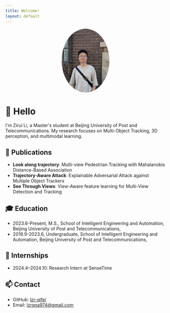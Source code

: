 ```yaml
---
title: Welcome!
layout: default
---
```


<div style="text-align:center;">
<img src="https://raw.githubusercontent.com/lzr-qifei/home.github.io/main/assets/images/avatar.jpg" alt="Me" style="width:150px; border-radius:50%;">
</div>

# 👋 Hello

I'm Zirui Li, a Master's student at Beijing University of Post and Telecommunications. My research focuses on Multi-Object Tracking, 3D perception, and multimodal learning.



## 📄 Publications

- **Look along trajectory**: Multi-view Pedestrian Tracking with Mahalanobis Distance-Based Association  
- **Trajectory-Aware Attack**: Explainable Adversarial Attack against Multiple Object Trackers  
- **See Through Views**: View-Aware feature learning for Multi-View Detection and Tracking

## 🎓 Education

- 2023.6-Present, M.S., School of Intelligent Engineering and Automation, Beijing University of Post and Telecommunications,
- 2019.9-2023.6, Undergraduate, School of Intelligent Engineering and Automation, Beijing University of Post and Telecommunications,

## 🏢 Internships

- 2024.4–2024.10: Research Intern at SenseTime

## 📫 Contact

- GitHub: [lzr-qifei](https://github.com/lzr-qifei)  
- Email: lzrqna974@gmail.com
